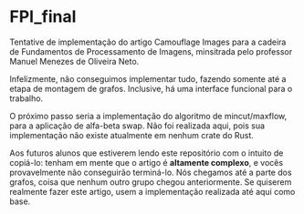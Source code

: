 # FPI_final

Tentative de implementação do artigo Camouflage Images para a cadeira de Fundamentos de Processamento de Imagens, minsitrada pelo professor Manuel Menezes de Oliveira Neto.

Infelizmente, não conseguimos implementar tudo, fazendo somente até a etapa de montagem de grafos. Inclusive, há uma interface funcional para o trabalho.

O próximo passo seria a implementação do algoritmo de mincut/maxflow, para a aplicação de alfa-beta swap. Não foi realizada aqui, pois sua implementação não existe atualmente em nenhum crate do Rust.

Aos futuros alunos que estiverem lendo este repositório com o intuito de copiá-lo: tenham em mente que o artigo é **altamente complexo**, e vocês provavelmente não conseguirão terminá-lo. Nós chegamos até a parte dos grafos, coisa que nenhum outro grupo chegou anteriormente. Se quiserem realmente fazer este artigo, usem a implementação realizada até aqui como base.
